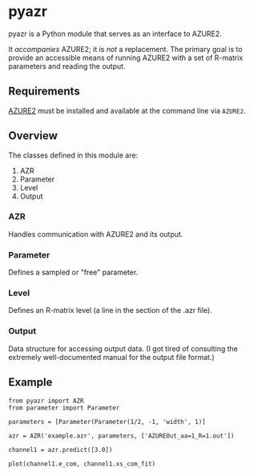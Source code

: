 # pyazr

pyazr is a Python module that serves as an interface to AZURE2.

It _accompanies_ AZURE2; it is _not_ a replacement. The primary goal is to
provide an accessible means of running AZURE2 with a set of R-matrix parameters
and reading the output.

## Requirements

[AZURE2](https://azure.nd.edu) must be installed and available at the command
line via `AZURE2`.

## Overview

The classes defined in this module are:

1. AZR
2. Parameter
3. Level
4. Output

### AZR

Handles communication with AZURE2 and its output.

### Parameter

Defines a sampled or "free" parameter.

### Level

Defines an R-matrix level (a line in the <levels> section of the .azr file).

### Output

Data structure for accessing output data. (I got tired of consulting the
extremely well-documented manual for the output file format.)

## Example

```
from pyazr import AZR
from parameter import Parameter

parameters = [Parameter(Parameter(1/2, -1, 'width', 1)]

azr = AZR('example.azr', parameters, ['AZUREOut_aa=1_R=1.out'])

channel1 = azr.predict([3.0])

plot(channel1.e_com, channel1.xs_com_fit)
```
